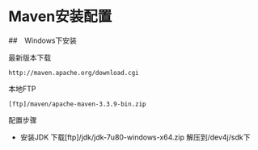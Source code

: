 # Maven安装配置

##　Windows下安装

最新版本下载
```
http://maven.apache.org/download.cgi
```
本地FTP
```
[ftp]/maven/apache-maven-3.3.9-bin.zip
```

配置步骤

* 安装JDK 下载[ftp]/jdk/jdk-7u80-windows-x64.zip 解压到/dev4j/sdk下


